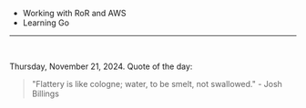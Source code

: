 - Working with RoR and AWS
- Learning Go

---

<br>

<!-- quote_marker -->
Thursday, November 21, 2024. Quote of the day:

> "Flattery is like cologne; water, to be smelt, not swallowed." - Josh Billings
